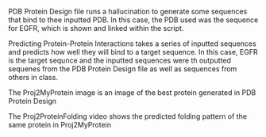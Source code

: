 PDB Protein Design file runs a hallucination to generate some sequences that bind to thee inputted PDB. In this case, the PDB used was the sequence for EGFR, which is shown and linked within the script.

Predicting Protein-Protein Interactions takes a series of inputted sequences and predicts how well they will bind to a target sequence. In this case, EGFR is the target sequnce and the inputted sequences were th outputted sequenes from the PDB Protein Design file as well as sequences from others in class. 

The Proj2MyProtein image is an image of the best protein generated in PDB Protein Design

The Proj2ProteinFolding video shows the predicted folding pattern of the same protein in Proj2MyProtein
